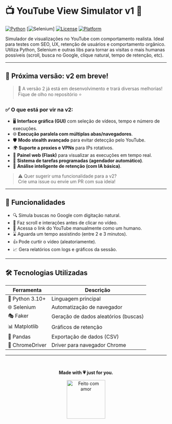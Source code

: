 # 📺 YouTube View Simulator v1 🚀

[![Python](https://img.shields.io/badge/Python-3.10+-blue.svg?logo=python)](https://www.python.org/)
[![Selenium](https://img.shields.io/badge/Selenium-Automation-brightgreen.svg?logo=selenium)]
[![License](https://img.shields.io/badge/license-MIT-green.svg)](LICENSE)
[![Platform](https://img.shields.io/badge/platform-Windows%20/%20Linux%20/%20macOS-lightgrey.svg)]()

Simulador de visualizações no YouTube com comportamento realista. Ideal para testes com SEO, UX, retenção de usuários e comportamento orgânico.  
Utiliza Python, Selenium e outras libs para tornar as visitas o mais humanas possíveis (scroll, busca no Google, clique natural, tempo de retenção, etc).

---

## 🌟 Próxima versão: v2 em breve!

> 🚧 A versão 2 já está em desenvolvimento e trará diversas melhorias! Fique de olho no repositório ⭐

### ✅ O que está por vir na v2:

- 🖥️ **Interface gráfica (GUI)** com seleção de vídeos, tempo e número de execuções.
- 🌐 **Execução paralela com múltiplas abas/navegadores**.
- 🛡️ **Modo stealth avançado** para evitar detecção pelo YouTube.
- 🌍 **Suporte a proxies e VPNs** para IPs rotativos.
- 📡 **Painel web (Flask)** para visualizar as execuções em tempo real.
- 📁 **Sistema de tarefas programadas (agendador automático)**.
- 🧠 **Análise inteligente de retenção (com IA básica)**.

> ⚠️ Quer sugerir uma funcionalidade para a v2?  
> Crie uma issue ou envie um PR com sua ideia!

---

## 🧠 Funcionalidades

- 🔍 Simula buscas no Google com digitação natural.
- 🧭 Faz scroll e interações antes de clicar no vídeo.
- 🎯 Acessa o link do YouTube manualmente como um humano.
- ⌛ Aguarda um tempo assistindo (entre 2 e 3 minutos).
- 👍 Pode curtir o vídeo (aleatoriamente).
- 📈 Gera relatórios com logs e gráficos da sessão.

---

## 🛠️ Tecnologias Utilizadas

| Ferramenta | Descrição |
|------------|-----------|
| 🐍 Python 3.10+ | Linguagem principal |
| 🌐 Selenium | Automatização de navegador |
| 🎭 Faker | Geração de dados aleatórios (buscas) |
| 📊 Matplotlib | Gráficos de retenção |
| 📑 Pandas | Exportação de dados (CSV) |
| 🧪 ChromeDriver | Driver para navegador Chrome |

---
<br>
<center>

**Made with 💗 just for you.**

</center>
<p align="center">
  <img src="https://media.tenor.com/3sNxQuwVorUAAAAj/21oyenn21.gif" alt="Feito com amor" width="120"/>
</p>
